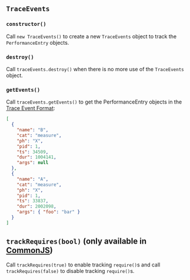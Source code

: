 ## `TraceEvents`

### `constructor()`

Call `new TraceEvents()` to create a new `TraceEvents` object to track the `PerformanceEntry` objects.

### `destroy()`

Call `traceEvents.destroy()` when there is no more use of the `TraceEvents` object.

### `getEvents()`

Call `traceEvents.getEvents()` to get the PerformanceEntry objects in the [Trace Event Format](https://docs.google.com/document/d/1CvAClvFfyA5R-PhYUmn5OOQtYMH4h6I0nSsKchNAySU/preview):

```json
[
  {
    "name": "B",
    "cat": "measure",
    "ph": "X",
    "pid": 1,
    "ts": 34509,
    "dur": 1004141,
    "args": null
  },
  {
    "name": "A",
    "cat": "measure",
    "ph": "X",
    "pid": 1,
    "ts": 33837,
    "dur": 2002098,
    "args": { "foo": "bar" }
  }
]
```

## `trackRequires(bool)` (only available in [CommonJS](https://nodejs.org/api/modules.html#modules-commonjs-modules))

Call `trackRequires(true)` to enable tracking `require()`s and call `trackRequires(false)` to disable tracking `require()`s.
